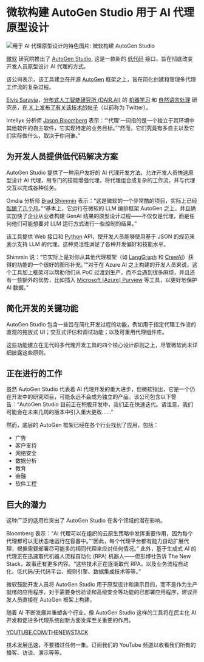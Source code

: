 # 微软构建 AutoGen Studio 用于 AI 代理原型设计

![用于 AI 代理原型设计的特色图片: 微软构建 AutoGen Studio](https://cdn.thenewstack.io/media/2024/08/5102500e-valeria-nikitina-mlvfsxdrtdq-unsplash-1024x785.jpg)

[微软](https://news.microsoft.com/?utm_content=inline+mention) 研究院推出了 [AutoGen Studio](https://microsoft.github.io/autogen/docs/autogen-studio/getting-started/), 这是一款新的 [低代码](https://thenewstack.io/confessions-of-a-low-code-convert/) 接口，旨在彻底改变开发人员原型设计 AI 代理的方式。

该公司表示，该工具建立在开源 [AutoGen](https://microsoft.github.io/autogen) 框架之上，旨在简化创建和管理多代理工作流的复杂过程。

[Elvis Saravia](https://www.linkedin.com/in/omarsar/?originalSubdomain=bz)，[分布式人工智能研究所 (DAIR.AI)](https://www.dair-institute.org/) 的 [机器学习](https://thenewstack.io/how-machine-learning-works-an-overview/) 和 [自然语言处理](https://thenewstack.io/what-temperature-means-in-natural-language-processing-and-ai/) 研究员，[在 X 上发布了有关该技术的帖子](https://x.com/omarsar0/status/1829163090715529358?t=uu8tJUUbu4BSYWvZtzeb5g&s=03)（以前称为 Twitter）。

Intellyx 分析师 [Jason Bloomberg](https://www.linkedin.com/in/jasonbloomberg?originalSubdomain=nl) 表示：“‘代理’一词指的是一个独立于其环境中其他软件的自主软件，它实现特定的业务目标。”“然而，它们究竟有多自主以及它们实际做什么，取决于你问谁。”

## 为开发人员提供低代码解决方案

AutoGen Studio 提供了一种用户友好的 AI 代理开发方法，允许开发人员快速原型设计 AI 代理，用专门的技能增强代理，将代理组合成复杂的工作流，并与代理交互以完成各种任务。

Omdia 分析师 [Brad Shimmin](https://www.linkedin.com/in/bradshimmin/) 表示：“这是微软的一个非常酷的项目，实际上已经 [酝酿了几个月](https://github.com/microsoft/autogen/tree/main/samples/apps/autogen-studio)。”“基本上，它运行在微软的 LLM 编排框架 AutoGen 之上，并且确实加快了企业从业者构建 GenAI 结果的原型设计过程——不仅仅是代理，而是任何他们可能想要对 LLM 运行方式进行一些控制的结果。”

该工具提供 Web 接口和 [Python](https://thenewstack.io/python/) API，使开发人员能够使用基于 JSON 的规范来表示支持 LLM 的代理。这种灵活性满足了各种开发偏好和技能水平。

Shimmin 说：“它实际上是对你从其他代理框架（如 [LangGraph](https://thenewstack.io/develop-a-master-ai-agent-with-langgraph-in-python/) 和 [CrewAI](https://www.crewai.com/)）获得的功能的一个很好的图形补充。”“对于在 Azure AI 之上构建的开发人员来说，这个工具加上框架可以帮助他们从 PoC 过渡到生产，而不会遇到很多麻烦，并且还有一些额外的优势，比如插入 [Microsoft [Azure] Purview](https://www.microsoft.com/en-us/security/business/risk-management/microsoft-purview-data-governance/) 等工具，以更好地保护 AI 数据。”

## 简化开发的关键功能

AutoGen Studio 包含一些旨在简化开发过程的功能，例如用于指定代理工作流的直观的拖放式 UI；交互式评估和调试功能；以及可重用代理组件库。

这些功能建立在无代码多代理开发工具的四个核心设计原则之上，尽管微软尚未详细披露这些原则。

## 正在进行的工作

虽然 AutoGen Studio 代表着 AI 代理开发的重大进步，但微软指出，它是一个仍在开发中的研究项目，可能永远不会成为独立的产品。该公司包含以下警告：“AutoGen Studio 目前正在积极开发中，我们正在快速迭代。请注意，我们可能会在未来几周的版本中引入重大更改……”

然而，底层的 AutoGen 框架已经在各个行业找到了应用，包括：

- 广告
- 客户支持
- 网络安全
- 数据分析
- 教育
- 金融
- 软件工程

## 巨大的潜力

这种广泛的适用性突出了 AutoGen Studio 在各个领域的潜在影响。

Bloomberg 表示：“AI 代理可以在组织的云原生策略中发挥重要作用，因为每个代理都可以无状态地运行在容器中。”“因此，每个代理平台都有能力自动扩展代理，根据需要部署尽可能多的相同代理来应对任何情况。”
此外，基于生成式 AI 的代理正在迅速取代机器人流程自动化 (RPA) 机器人——但彭博社告诉 The New Stack，故事还有更多内容。“这些技术正在逐渐取代 RPA，以及业务流程自动化、低代码/无代码平台、规则引擎、数据集成技术等等。”

微软鼓励开发人员将 AutoGen Studio 用于原型设计和演示目的，而不是作为生产就绪的应用程序。对于需要身份验证和高级安全等功能的已部署应用程序，建议开发人员直接在 AutoGen 框架上构建。

随着 AI 不断发展并重塑各个行业，像 AutoGen Studio 这样的工具将在民主化 AI 开发和促进多代理系统创新方面发挥至关重要的作用。

[YOUTUBE.COM/THENEWSTACK](https://youtube.com/thenewstack?sub_confirmation=1)

技术发展迅速，不要错过任何一集。订阅我们的 YouTube 频道以收看我们所有的播客、访谈、演示等等。